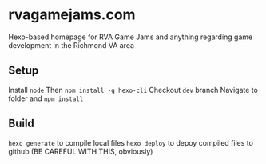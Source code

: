 # rvagamejams.com
Hexo-based homepage for RVA Game Jams and anything regarding game development in the Richmond VA area

## Setup
Install `node`
Then `npm install -g hexo-cli`
Checkout `dev` branch
Navigate to folder and `npm install`

## Build
`hexo generate` to compile local files
`hexo deploy` to depoy compiled files to github (BE CAREFUL WITH THIS, obviously)